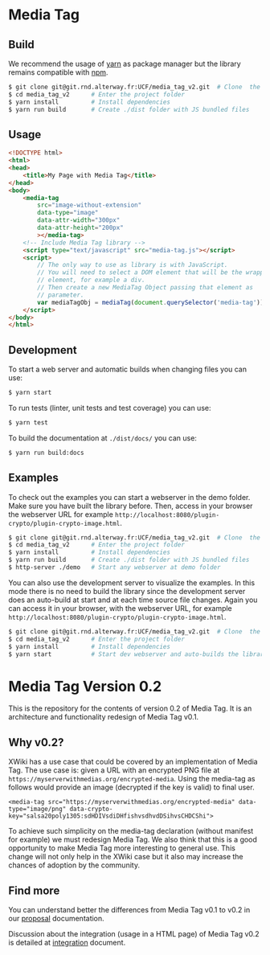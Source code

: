 # Media Tag

## Build

We recommend the usage of [yarn](https://yarnpkg.com/) as package
manager but the library remains compatible with
[npm](https://www.npmjs.com/).

```sh
$ git clone git@git.rnd.alterway.fr:UCF/media_tag_v2.git  # Clone  the project
$ cd media_tag_v2      # Enter the project folder
$ yarn install         # Install dependencies
$ yarn run build       # Create ./dist folder with JS bundled files
```

## Usage

```html
<!DOCTYPE html>
<html>
<head>
	<title>My Page with Media Tag</title>
</head>
<body>
	<media-tag
		src="image-without-extension"
        data-type="image"
        data-attr-width="300px"
        data-attr-height="200px"
        ></media-tag>
	<!-- Include Media Tag library -->
	<script type="text/javascript" src="media-tag.js"></script>
	<script>
		// The only way to use as library is with JavaScript.
		// You will need to select a DOM element that will be the wrapper
		// element, for example a div.
		// Then create a new MediaTag Object passing that element as
		// parameter.
		var mediaTagObj = mediaTag(document.querySelector('media-tag'));
	</script>
</body>
</html>
```

## Development

To start a web server and automatic builds when changing files you can
use:

```sh
$ yarn start
```

To run tests (linter, unit tests and test coverage) you can use:

```sh
$ yarn test
```

To build the documentation at `./dist/docs/` you can use:

```sh
$ yarn run build:docs
```

## Examples

To check out the examples you can start a webserver in the demo
folder. Make sure you have built the library before. Then, access in
your browser the webserver URL for example
`http://localhost:8080/plugin-crypto/plugin-crypto-image.html`.

```sh
$ git clone git@git.rnd.alterway.fr:UCF/media_tag_v2.git  # Clone  the project
$ cd media_tag_v2      # Enter the project folder
$ yarn install         # Install dependencies
$ yarn run build       # Create ./dist folder with JS bundled files
$ http-server ./demo   # Start any webserver at demo folder
```

You can also use the development server to visualize the examples. In
this mode there is no need to build the library since the development
server does an auto-build at start and at each time source file
changes. Again you can access it in your browser, with the webserver
URL, for example
`http://localhost:8080/plugin-crypto/plugin-crypto-image.html`.

```sh
$ git clone git@git.rnd.alterway.fr:UCF/media_tag_v2.git  # Clone  the project
$ cd media_tag_v2      # Enter the project folder
$ yarn install         # Install dependencies
$ yarn start           # Start dev webserver and auto-builds the library
```

# Media Tag Version 0.2

This is the repository for the contents of version 0.2 of Media Tag.
It is an architecture and functionality redesign of Media Tag v0.1.

## Why v0.2?

XWiki has a use case that could be covered by an implementation of
Media Tag. The use case is: given a URL with an encrypted PNG file at
`https://myserverwithmedias.org/encrypted-media`. Using the media-tag
as follows would provide an image (decrypted if the key is valid) to
final user.

```
<media-tag src="https://myserverwithmedias.org/encrypted-media" data-type="image/png" data-crypto-key="salsa20poly1305:sdHDIVsdiDHfishvsdhvdDSihvsCHDCShi">
```
To achieve such simplicity on the media-tag declaration (without
manifest for example) we must redesign Media Tag. We also think that
this is a good opportunity to make Media Tag more interesting to
general use. This change will not only help in the XWiki case but it
also may increase the chances of adoption by the community.

## Find more

You can understand better the differences from Media Tag v0.1 to v0.2
in our [proposal](docs/proposal.md) documentation.

Discussion about the integration (usage in a HTML page) of Media Tag
v0.2 is detailed at [integration](docs/integration.md) document.
